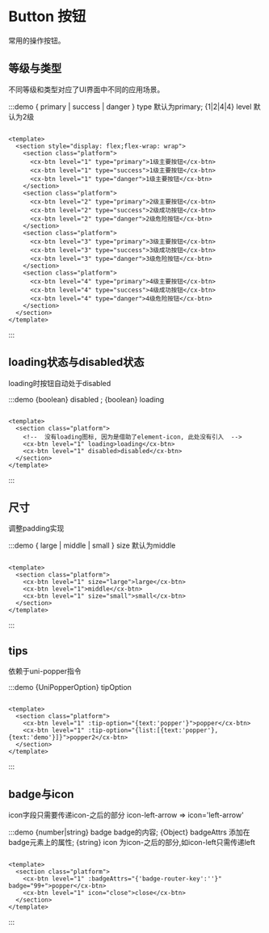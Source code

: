 # Button 按钮

常用的操作按钮。

## 等级与类型

不同等级和类型对应了UI界面中不同的应用场景。

:::demo { primary | success | danger } type 默认为primary; {1|2|4|4} level 默认为2级

```vue

<template>
  <section style="display: flex;flex-wrap: wrap">
    <section class="platform">
      <cx-btn level="1" type="primary">1级主要按钮</cx-btn>
      <cx-btn level="1" type="success">1级主要按钮</cx-btn>
      <cx-btn level="1" type="danger">1级主要按钮</cx-btn>
    </section>
    <section class="platform">
      <cx-btn level="2" type="primary">2级主要按钮</cx-btn>
      <cx-btn level="2" type="success">2级成功按钮</cx-btn>
      <cx-btn level="2" type="danger">2级危险按钮</cx-btn>
    </section>
    <section class="platform">
      <cx-btn level="3" type="primary">3级主要按钮</cx-btn>
      <cx-btn level="3" type="success">3级成功按钮</cx-btn>
      <cx-btn level="3" type="danger">3级危险按钮</cx-btn>
    </section>
    <section class="platform">
      <cx-btn level="4" type="primary">4级主要按钮</cx-btn>
      <cx-btn level="4" type="success">4级成功按钮</cx-btn>
      <cx-btn level="4" type="danger">4级危险按钮</cx-btn>
    </section>
  </section>
</template>
```

:::

## loading状态与disabled状态

loading时按钮自动处于disabled

:::demo {boolean} disabled ; {boolean} loading

```vue

<template>
  <section class="platform">
    <!--  没有loading图标, 因为是借助了element-icon, 此处没有引入  -->
    <cx-btn level="1" loading>loading</cx-btn>
    <cx-btn level="1" disabled>disabled</cx-btn>
  </section>
</template>
```

:::

## 尺寸

调整padding实现

:::demo { large | middle | small } size 默认为middle

```vue

<template>
  <section class="platform">
    <cx-btn level="1" size="large">large</cx-btn>
    <cx-btn level="1">middle</cx-btn>
    <cx-btn level="1" size="small">small</cx-btn>
  </section>
</template>
```

:::

## tips

依赖于uni-popper指令

:::demo {UniPopperOption} tipOption

```vue

<template>
  <section class="platform">
    <cx-btn level="1" :tip-option="{text:'popper'}">popper</cx-btn>
    <cx-btn level="1" :tip-option="{list:[{text:'popper'},{text:'demo'}]}">popper2</cx-btn>
  </section>
</template>
```

:::

## badge与icon

icon字段只需要传递icon-之后的部分 icon-left-arrow => icon='left-arrow'

:::demo {number|string} badge badge的内容; {Object} badgeAttrs 添加在badge元素上的属性; {string} icon 为icon-之后的部分,如icon-left只需传递left

```vue

<template>
  <section class="platform">
    <cx-btn level="1" :badgeAttrs="{'badge-router-key':''}" badge="99+">popper</cx-btn>
    <cx-btn level="1" icon="close">close</cx-btn>
  </section>
</template>
```

:::
